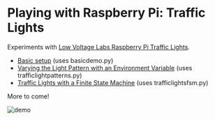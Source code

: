 # Playing with Raspberry Pi: Traffic Lights

Experiments with [Low Voltage Labs Raspberry Pi Traffic Lights](http://lowvoltagelabs.com/products/pi-traffic/).

* [Basic setup](https://medium.com/@simon_prickett/playing-with-raspberry-pi-traffic-lights-89e0d1cb51fd) (uses basicdemo.py)
* [Varying the Light Pattern with an Environment Variable](https://medium.com/conectric-networks/playing-with-raspberry-pi-traffic-lights-part-2-ae9ff7c4bf3d) (uses trafficlightpatterns.py)
* [Traffic Lights with a Finite State Machine](https://medium.com/conectric-networks/playing-with-raspberry-pi-traffic-lights-with-a-finite-state-machine-c6dc7035b8a1) (uses trafficlightsfsm.py)

More to come!

![demo](demo.gif)
